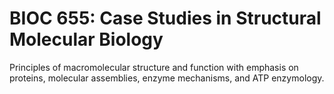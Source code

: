 # BIOC 655: Case Studies in Structural Molecular Biology

Principles of macromolecular structure and function with emphasis on proteins, molecular assemblies, enzyme mechanisms, and ATP enzymology.